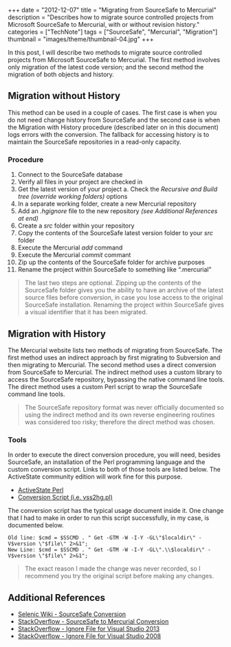 +++
date = "2012-12-07"
title = "Migrating from SourceSafe to Mercurial"
description = "Describes how to migrate source controlled projects from Microsoft SourceSafe to Mercurial, with or without revision history."
categories = ["TechNote"]
tags = ["SourceSafe", "Mercurial", "Migration"]
thumbnail = "images/theme/thumbnail-04.jpg"
+++

In this post, I will describe two methods to migrate source controlled projects from Microsoft SourceSafe to Mercurial. The first method involves only migration of the latest code version; and the second method the migration of both objects and history.

<!--more-->

## Migration without History

This method can be used in a couple of cases. The first case is when you do not need change history from SourceSafe and the second case is when the Migration with History procedure (described later on in this document) logs errors with the conversion. The fallback for accessing history is to maintain the SourceSafe repositories in a read-only capacity.

### Procedure

1.  Connect to the SourceSafe database
2.  Verify all files in your project are checked in
3.  Get the latest version of your project
    a. Check the *Recursive and Build tree (override working folders)* options
4.  In a separate working folder, create a new Mercurial repository
5.  Add an *.hgignore* file to the new repository *(see Additional References at end)*
6.  Create a *src* folder within your repository
7.  Copy the contents of the SourceSafe latest version folder to your *src* folder
8.  Execute the Mercurial *add* command
9.  Execute the Mercurial *commit* commant
10. Zip up the contents of the SourceSafe folder for archive purposes
11. Rename the project within SourceSafe to something like “.mercurial”

> The last two steps are optional. Zipping up the contents of the SourceSafe folder gives you the ability to have an archive of the latest source files before conversion, in case you lose access to the original SourceSafe installation. Renaming the project within SourceSafe gives a visual identifier that it has been migrated.

## Migration with History

The Mercurial website lists two methods of migrating from SourceSafe. The first method uses an indirect approach by first migrating to Subversion and then migrating to Mercurial. The second method uses a direct conversion from SourceSafe to Mercurial. The indirect method uses a custom library to access the SourceSafe repository, bypassing the native command line tools. The direct method uses a custom Perl script to wrap the SourceSafe command line tools. 

> The SourceSafe repository format was never officially documented so using the indirect method and its own reverse engineering routines was considered too risky; therefore the direct method was chosen.

### Tools

In order to execute the direct conversion procedure, you will need, besides SourceSafe, an installation of the Perl programming language and the custom conversion script. Links to both of those tools are listed below. The ActiveState community edition will work fine for this purpose.

- [ActiveState Perl](http://www.activestate.com/activeperl)
- [Conversion Script (i.e. vss2hg.pl)](http://edmundv.home.xs4all.nl/sw/vss2hg.pl)

The conversion script has the typical usage document inside it. One change that I had to make in order to run this script successfully, in my case, is documented below.

    Old line: $cmd = $SSCMD . " Get -GTM -W -I-Y -GL\"$localdir\" -V$version \"$file\" 2>&1";
    New Line: $cmd = $SSCMD . " Get -GTM -W -I-Y -GL\".\\$localdir\" -V$version \"$file\" 2>&1";

> The exact reason I made the change was never recorded, so I recommend you try the original script before making any changes.

## Additional References

- [Selenic Wiki - SourceSafe Conversion](http://mercurial.selenic.com/wiki/SourceSafeConversion)
- [StackOverflow - SourceSafe to Mercurial Conversion](http://stackoverflow.com/questions/961878/moving-from-visual-sourcesafe-to-mercurial)
- [StackOverflow - Ignore File for Visual Studio 2013](https://stackoverflow.com/questions/22011316/mercurial-hgignore-for-visual-studio-2013-projects)
- [StackOverflow - Ignore File for Visual Studio 2008](https://stackoverflow.com/questions/34784/mercurial-hgignore-for-visual-studio-2008-projects)